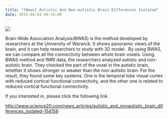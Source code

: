 ```yaml
---
title: "[News] Autistic And Non-autistic Brain Differences Isolated"
date: 2015-04-03 09:19:00
---
```


![](http://www.sciencecodex.com/files/autistic%20brain%20region.jpg#50)

Brain-Wide Association Analysis(BWAS) is the method developed by researchers at the University of Warwick. It shows panoramic views of the brain, and it can help researchers to study with 3D model.  By using BWAS, we can compare all the connectivity between whole brain voxels. Using BWAS method and fMRI data, the researchers analyzed autistic and non-autistic brain. They checked the part of the voxel in the autistic brain, whether it shows stronger or weaker than the non-autistic brain. For the result, they found some key systems. One is the temporal lobe visual cortex with reduced cortical functional connectivity, and the other one is related to reduced cortical functional connectivity.

If you interested in, please click the following link.

<http://www.science20.com/news_articles/autistic_and_nonautistic_brain_differences_isolated-154156>

